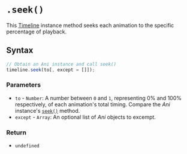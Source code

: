 # `.seek()`
This [Timeline](..) instance method seeks each animation to the specific percentage of playback.

## Syntax

```js
// Obtain an Ani instance and call seek()
timeline.seek(to[, except = []]);
```

### Parameters
+ `to` - `Number`: A number between `0` and `1`, representing 0% and 100% respectively, of each animation's total timing. Compare the *Ani* instance's [`seek()`](../../Ani/seek) method.
+ `except` - `Array`: An optional list of *Ani* objects to excempt.

### Return
+ `undefined`